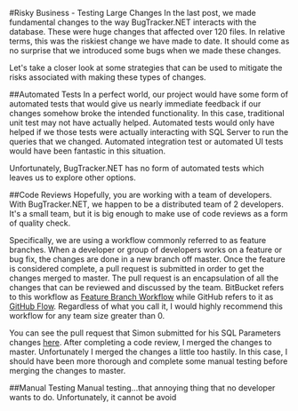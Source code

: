 #Risky Business - Testing Large Changes
In the last post, we made fundamental changes to the way BugTracker.NET interacts with the database. These were huge changes that affected over 120 files. In relative terms, this was the riskiest change we have made to date. It should come as no surprise that we introduced some bugs when we made these changes.

Let's take a closer look at some strategies that can be used to mitigate the risks associated with making these types of changes.

##Automated Tests
In a perfect world, our project would have some form of automated tests that would give us nearly immediate feedback if our changes somehow broke the intended functionality. In this case, traditional unit test may not have actually helped. Automated tests would only have helped if we those tests were actually interacting with SQL Server to run the queries that we changed. Automated integration test or automated UI tests would have been fantastic in this situation.

Unfortunately, BugTracker.NET has no form of automated tests which  leaves us to explore other options.

##Code Reviews
Hopefully, you are working with a team of developers. With BugTracker.NET, we happen to be a distributed team of 2 developers. It's a small team, but it is big enough to make use of code reviews as a form of quality check.

Specifically, we are using a workflow commonly referred to as feature branches. When a developer or group of developers works on a feature or bug fix, the changes are done in a new branch off master. Once the feature is considered complete, a pull request is submitted in order to get the changes merged to master. The pull request is an encapsulation of all the changes that can be reviewed and discussed by the team. BitBucket refers to this workflow as [Feature Branch Workflow](https://www.atlassian.com/git/tutorials/comparing-workflows/feature-branch-workflow) while GitHub refers to it as [GitHub Flow](https://guides.github.com/introduction/flow/index.html). Regardless of what you call it, I would highly recommend this workflow for any team size greater than 0.

You can see the pull request that Simon submitted for his SQL Parameters changes [here](https://github.com/dpaquette/BugTracker.NET/pull/9). After completing a code review, I merged the changes to master. Unfortunately I merged the changes a little too hastily. In this case, I should have been more thorough and complete some manual testing before merging the changes to master.

##Manual Testing
Manual testing...that annoying thing that no developer wants to do. Unfortunately, it cannot be avoid
